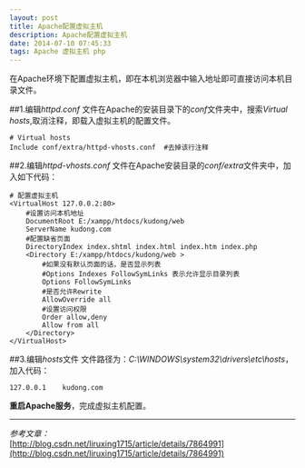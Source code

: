 ```yaml
---
layout: post
title: Apache配置虚拟主机
description: Apache配置虚拟主机
date: 2014-07-10 07:45:33
tags: Apache 虚拟主机 php
---
```

在Apache环境下配置虚拟主机，即在本机浏览器中输入地址即可直接访问本机目录文件。

##1.编辑*httpd.conf*
文件在Apache的安装目录下的*conf*文件夹中，搜索*Virtual hosts*,取消注释，即载入虚拟主机的配置文件。
```
# Virtual hosts  
Include conf/extra/httpd-vhosts.conf  #去掉该行注释
```

##2.编辑*httpd-vhosts.conf*
文件在Apache安装目录的*conf/extra*文件夹中，加入如下代码：
```
# 配置虚拟主机  
<VirtualHost 127.0.0.2:80>  
    #设置访问本机地址  
    DocumentRoot E:/xampp/htdocs/kudong/web 
    ServerName kudong.com  
    #配置缺省页面  
    DirectoryIndex index.shtml index.html index.htm index.php  
    <Directory E:/xampp/htdocs/kudong/web >  
        #如果没有默认页面的话，是否显示列表  
        #Options Indexes FollowSymLinks 表示允许显示目录列表  
        Options FollowSymLinks  
        #是否允许Rewrite  
        AllowOverride all  
        #设置访问权限  
        Order allow,deny  
        Allow from all  
    </Directory>  
</VirtualHost>  
```
<!--more-->

##3.编辑*hosts*文件
文件路径为：*C:\WINDOWS\system32\drivers\etc\hosts*，加入代码：
```
127.0.0.1    kudong.com
```

**重启Apache服务**，完成虚拟主机配置。

----------
*参考文章：*  
[http://blog.csdn.net/liruxing1715/article/details/7864991](http://blog.csdn.net/liruxing1715/article/details/7864991)